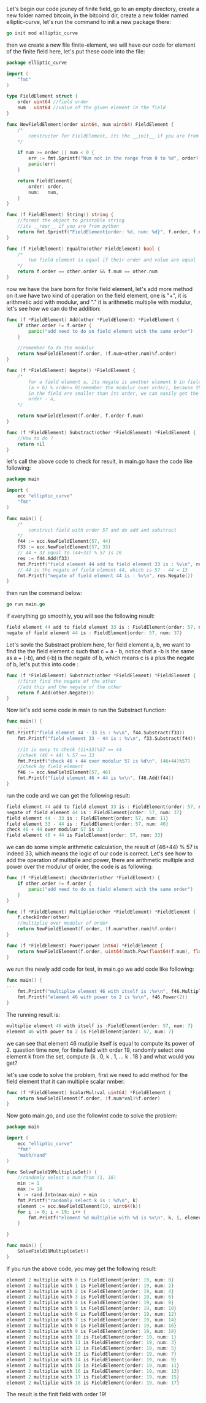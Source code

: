 Let's begin our code jouney of finite field, go to an empty directory, create a new folder named bitcoin, in the bitcoind dir, create a new 
folder named elliptic-curve, let's run the command to init a new package there:
```go
go init mod elliptic_curve
```

then we create a new file finite-element, we will have our code for  element of the finite field here, let's put these code into the file:
```go
package elliptic_curve

import (
	"fmt"
)

type FieldElement struct {
	order uint64 //field order
	num   uint64 //value of the given element in the field
}

func NewFieldElement(order uint64, num uint64) FieldElement {
	/*
		constructor for FieldElement, its the __init__ if you are from python
	*/

	if num >= order || num < 0 {
		err := fmt.Sprintf("Num not in the range from 0 to %d", order)
		panic(err)
	}

	return FieldElement{
		order: order,
		num:   num,
	}
}

func (f FieldElement) String() string {
	//format the object to printable string
	//its __repr__ if you are from python
	return fmt.Sprintf("FieldElement{order: %d, num: %d}", f.order, f.num)
}

func (f FieldElement) EqualTo(other FieldElement) bool {
	/*
		two field element is equal if their order and value are equal
	*/
	return f.order == other.order && f.num == other.num
}

```

now we have the bare born for finite field element, let's add more method on it.we have two kind of operation on the field element, one is "+", it is arithmetic add with modulur, and "." it is arithmetic multiplie with modulur, let's see how we can do the addition:
```go
func (f *FieldElement) Add(other *FieldElement) *FieldElement {
	if other.order != f.order {
		panic("add need to do on field element with the same order")
	}

	//remember to do the modulur
	return NewFieldElement(f.order, (f.num+other.num)%f.order)
}

func (f *FieldElement) Negate() *FieldElement {
	/*
		for a field element a, its negate is another element b in field such that
		(a + b) % order= 0(remember the modulur over order), because the value of element
		in the field are smaller than its order, we can easily get the negate of a by
		order - a,
	*/

	return NewFieldElement(f.order, f.order-f.num)
}

func (f *FieldElement) Substract(other *FieldElement) *FieldElement {
	//How to do ?
	return nil
}

```

let's call the above code to check for result, in main.go have the code like following:
```go
package main

import (
	ecc "elliptic_curve"
	"fmt"
)

func main() {
	/*
		construct field with order 57 and do add and substract
	*/
	f44 := ecc.NewFieldElement(57, 44)
	f33 := ecc.NewFieldElement(57, 33)
	// 44 + 33 equal to (44+33) % 57 is 20
	res := f44.Add(f33)
	fmt.Printf("field element 44 add to field element 33 is : %v\n", res)
	//-44 is the negate of field element 44, which is 57 - 44 = 13
	fmt.Printf("negate of field element 44 is : %v\n", res.Negate())
}
```
then run the command below:
```go
go run main.go
```
if everything go smoothly, you will see the following result:
```go
field element 44 add to field element 33 is : FieldElement{order: 57, num: 20}
negate of field element 44 is : FieldElement{order: 57, num: 37}
```

Let's sovle the Substract problem here, for field element a, b, we want to find the the field element c such that c = a - b, notice that a -b is the same as a + (-b), and (-b) is the negate of b, which means c is a plus the negate of b, let's put this into code :
```go
func (f *FieldElement) Substract(other *FieldElement) *FieldElement {
	//first find the negate of the other
	//add this and the negate of the other
	return f.Add(other.Negate())
}
```
Now let's add some code in main to run the Substract function:
```go
func main() {
    ....
fmt.Printf("field element 44 - 33 is : %v\n", f44.Substract(f33))
	fmt.Printf("field element 33 - 44 is : %v\n", f33.Substract(f44))

	//it is easy to check (11+33)%57 == 44
	//check (46 + 44) % 57 == 33
	fmt.Printf("check 46 + 44 over modulur 57 is %d\n", (46+44)%57)
	//check by field element
	f46 := ecc.NewFieldElement(57, 46)
	fmt.Printf("field element 46 + 44 is %v\n", f46.Add(f44))
}
```
run the code and we can get the following result:
```go
field element 44 add to field element 33 is : FieldElement{order: 57, num: 20}
negate of field element 44 is : FieldElement{order: 57, num: 37}
field element 44 - 33 is : FieldElement{order: 57, num: 11}
field element 33 - 44 is : FieldElement{order: 57, num: 46}
check 46 + 44 over modulur 57 is 33
field element 46 + 44 is FieldElement{order: 57, num: 33}
```
we can do some simple arithmetic calculation, the result of (46+44) % 57 is indeed 33, which means the logic of our code is correct. Let's see how to add the operation of multiplie and power, there are arithmetic multiple and power over the modulur of order, the code is as following:
```go
func (f *FieldElement) checkOrder(other *FieldElement) {
	if other.order != f.order {
		panic("add need to do on field element with the same order")
	}
}

func (f *FieldElement) Multiplie(other *FieldElement) *FieldElement {
	f.checkOrder(other)
	//multiplie over modulur of order
	return NewFieldElement(f.order, (f.num*other.num)%f.order)
}

func (f *FieldElement) Power(power int64) *FieldElement {
	return NewFieldElement(f.order, uint64(math.Pow(float64(f.num), float64(power)))%f.order)
}
```
we run the newly add code for test, in main.go we add code like following:
```go
func main() {
...
    fmt.Printf("multiplie element 46 with itself is :%v\n", f46.Multiplie(f46))
    fmt.Printf("element 46 with power to 2 is %v\n", f46.Power(2))
}
```
The running result is:
```go
multiplie element 46 with itself is :FieldElement{order: 57, num: 7}
element 46 with power to 2 is FieldElement{order: 57, num: 7}
```
we can see that element 46 mutiplie itself is equal to compute its power of 2. question time now, for finite field with order 19, randomly select one element  k from the set,
compute {k . 0, k . 1, ... k . 18 } and what would you get?

let's use code to solve the problem, first we need to add method for the field element that it can multiplie scalar nmber:
```go
func (f *FieldElement) ScalarMul(val uint64) *FieldElement {
	return NewFieldElement(f.order, (f.num*val)%f.order)
}
```
Now goto main.go, and use the followint code to solve the problem:
```go
package main

import (
	ecc "elliptic_curve"
	"fmt"
	"math/rand"
)

func SolveField19MultiplieSet() {
	//randomly select a num from (1, 18)
	min := 1
	max := 18
	k := rand.Intn(max-min) + min
	fmt.Printf("randomly select k is : %d\n", k)
	element := ecc.NewFieldElement(19, uint64(k))
	for i := 0; i < 19; i++ {
		fmt.Printf("element %d multiplie with %d is %v\n", k, i, element.ScalarMul(uint64(i)))
	}

}

func main() {
	SolveField19MultiplieSet()
}

```
If you run the above code, you may get the following result:
```go
element 2 multiplie with 0 is FieldElement{order: 19, num: 0}
element 2 multiplie with 1 is FieldElement{order: 19, num: 2}
element 2 multiplie with 2 is FieldElement{order: 19, num: 4}
element 2 multiplie with 3 is FieldElement{order: 19, num: 6}
element 2 multiplie with 4 is FieldElement{order: 19, num: 8}
element 2 multiplie with 5 is FieldElement{order: 19, num: 10}
element 2 multiplie with 6 is FieldElement{order: 19, num: 12}
element 2 multiplie with 7 is FieldElement{order: 19, num: 14}
element 2 multiplie with 8 is FieldElement{order: 19, num: 16}
element 2 multiplie with 9 is FieldElement{order: 19, num: 18}
element 2 multiplie with 10 is FieldElement{order: 19, num: 1}
element 2 multiplie with 11 is FieldElement{order: 19, num: 3}
element 2 multiplie with 12 is FieldElement{order: 19, num: 5}
element 2 multiplie with 13 is FieldElement{order: 19, num: 7}
element 2 multiplie with 14 is FieldElement{order: 19, num: 9}
element 2 multiplie with 15 is FieldElement{order: 19, num: 11}
element 2 multiplie with 16 is FieldElement{order: 19, num: 13}
element 2 multiplie with 17 is FieldElement{order: 19, num: 15}
element 2 multiplie with 18 is FieldElement{order: 19, num: 17}
```
The result is the finit field with order 19!
